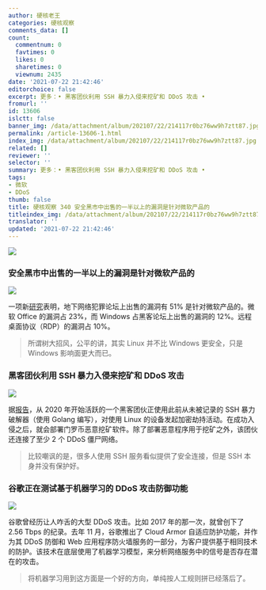 ```yaml
---
author: 硬核老王
categories: 硬核观察
comments_data: []
count:
  commentnum: 0
  favtimes: 0
  likes: 0
  sharetimes: 0
  viewnum: 2435
date: '2021-07-22 21:42:46'
editorchoice: false
excerpt: 更多：• 黑客团伙利用 SSH 暴力入侵来挖矿和 DDoS 攻击 •
fromurl: ''
id: 13606
islctt: false
banner_img: /data/attachment/album/202107/22/214117r0bz76ww9h7ztt87.jpg
permalink: /article-13606-1.html
index_img: /data/attachment/album/202107/22/214117r0bz76ww9h7ztt87.jpg
related: []
reviewer: ''
selector: ''
summary: 更多：• 黑客团伙利用 SSH 暴力入侵来挖矿和 DDoS 攻击 •
tags:
- 微软
- DDoS
thumb: false
title: 硬核观察 340 安全黑市中出售的一半以上的漏洞是针对微软产品的
titleindex_img: /data/attachment/album/202107/22/214117r0bz76ww9h7ztt87.jpg
translator: ''
updated: '2021-07-22 21:42:46'
---
```


![](/data/attachment/album/202107/22/214117r0bz76ww9h7ztt87.jpg)


### 安全黑市中出售的一半以上的漏洞是针对微软产品的


![](/data/attachment/album/202107/22/214133cssszojhs1szevew.jpg)


一项新[研究](https://atlasvpn.com/blog/51-of-exploits-sold-on-underground-forums-are-for-microsoft-products)表明，地下网络犯罪论坛上出售的漏洞有 51% 是针对微软产品的。微软 Office 的漏洞占 23%，而 Windows 占黑客论坛上出售的漏洞的 12%。远程桌面协议（RDP）的漏洞占 10%。



> 
> 所谓树大招风，公平的讲，其实 Linux 并不比 Windows 更安全，只是 Windows 影响面更大而已。
> 
> 
> 


### 黑客团伙利用 SSH 暴力入侵来挖矿和 DDoS 攻击


![](/data/attachment/album/202107/22/214218f4p0q0cjd4fwkfdq.jpg)


据[报告](https://www.bitdefender.com/blog/labs/how-we-tracked-a-threat-group-running-an-active-cryptojacking-campaign)，从 2020 年开始活跃的一个黑客团伙正使用此前从未被记录的 SSH 暴力破解器（使用 Golang 编写），对使用 Linux 的设备发起加密劫持活动。在成功入侵之后，就会部署门罗币恶意挖矿软件。除了部署恶意程序用于挖矿之外，该团伙还连接了至少 2 个 DDoS 僵尸网络。



> 
> 比较嘲讽的是，很多人使用 SSH 服务看似提供了安全连接，但是 SSH 本身并没有保护好。
> 
> 
> 


### 谷歌正在测试基于机器学习的 DDoS 攻击防御功能


![](/data/attachment/album/202107/22/214155xjeq7jmm8e1jqjje.jpg)


谷歌曾经历让人咋舌的大型 DDoS 攻击。比如 2017 年的那一次，就曾创下了 2.56 Tbps 的纪录。去年 11 月，谷歌推出了 Cloud Armor 自适应防护功能，并作为其 DDoS 防御和 Web 应用程序防火墙服务的一部分，为客户提供基于相同技术的防护。该技术在底层使用了机器学习模型，来分析网络服务中的信号是否存在潜在的攻击。



> 
> 将机器学习用到这方面是一个好的方向，单纯按人工规则拼已经落后了。
> 
> 
>